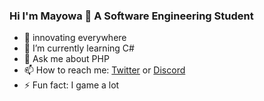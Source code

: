 ### Hi I'm Mayowa 👋 A Software Engineering Student
 - 🔭 innovating everywhere
 - 🌱 I’m currently learning C#
 - 💬 Ask me about PHP
 - 📫 How to reach me: [Twitter](https://twitter.com/Mayorwa_O) or [Discord](MaYGorwa#7963)
 - ⚡ Fun fact: I game a lot
<!--
<img src="https://github-readme-stats.vercel.app/api?username=Mayorwa&&show_icons=true&title_color=c4c4c4&icon_color=bb2acf&text_color=c4c4c4&bg_color=0d1117">
#### Spotify Playing🎧
[![Spotify](https://mayorwa-spotify.vercel.app//api/spotify)](https://open.spotify.com/user/USER_NAME)
**Mayorwa/Mayorwa** is a ✨ _special_ ✨ repository because its `README.md` (this file) appears on your GitHub profile.

Here are some ideas to get you started:

- 🔭 I’m currently working on ...
- 🌱 I’m currently learning ...
- 👯 I’m looking to collaborate on ...
- 🤔 I’m looking for help with ...
- 💬 Ask me about ...
- 📫 How to reach me: ...
- 😄 Pronouns: ...
- ⚡ Fun fact: ...
-->
